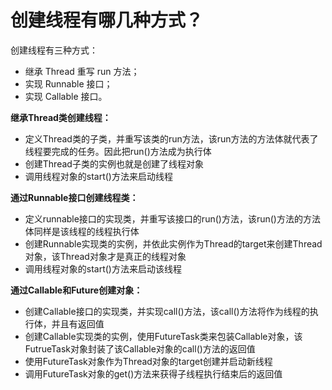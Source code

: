 # 创建线程有哪几种方式？

创建线程有三种方式：

* 继承 Thread 重写 run 方法；
* 实现 Runnable 接口；
* 实现 Callable 接口。

**继承Thread类创建线程：**

* 定义Thread类的子类，并重写该类的run方法，该run方法的方法体就代表了线程要完成的任务。因此把run()方法成为执行体
* 创建Thread子类的实例也就是创建了线程对象
* 调用线程对象的start()方法来启动线程

**通过Runnable接口创建线程类：**

* 定义runnable接口的实现类，并重写该接口的run()方法，该run()方法的方法体同样是该线程的线程执行体
* 创建Runnable实现类的实例，并依此实例作为Thread的target来创建Thread对象，该Thread对象才是真正的线程对象
* 调用线程对象的start()方法来启动该线程

**通过Callable和Future创建对象：**

* 创建Callable接口的实现类，并实现call()方法，该call()方法将作为线程的执行体，并且有返回值
* 创建Callable实现类的实例，使用FutureTask类来包装Callable对象，该FutrueTask对象封装了该Callable对象的call()方法的返回值
* 使用FutureTask对象作为Thread对象的target创建并启动新线程
* 调用FutureTask对象的get()方法来获得子线程执行结束后的返回值
